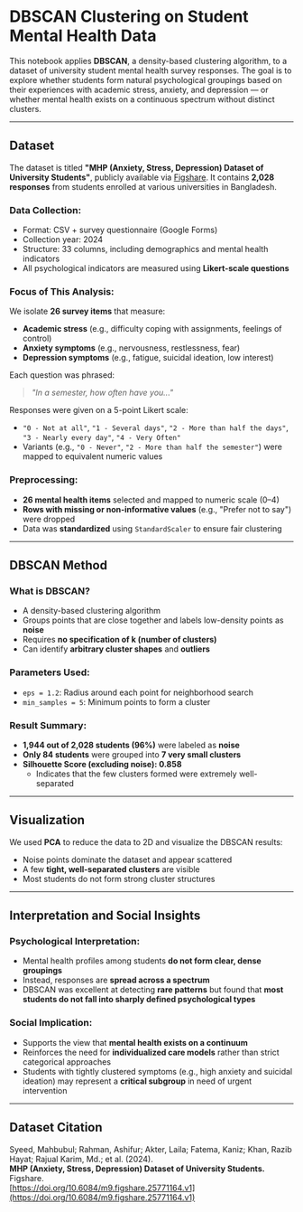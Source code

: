 # DBSCAN Clustering on Student Mental Health Data

This notebook applies **DBSCAN**, a density-based clustering algorithm, to a dataset of university student mental health survey responses. The goal is to explore whether students form natural psychological groupings based on their experiences with academic stress, anxiety, and depression — or whether mental health exists on a continuous spectrum without distinct clusters.

---

## Dataset

The dataset is titled **"MHP (Anxiety, Stress, Depression) Dataset of University Students"**, publicly available via [Figshare](https://doi.org/10.6084/m9.figshare.25771164.v1). It contains **2,028 responses** from students enrolled at various universities in Bangladesh.

###  Data Collection:
- Format: CSV + survey questionnaire (Google Forms)
- Collection year: 2024
- Structure: 33 columns, including demographics and mental health indicators
- All psychological indicators are measured using **Likert-scale questions**

###  Focus of This Analysis:
We isolate **26 survey items** that measure:
- **Academic stress** (e.g., difficulty coping with assignments, feelings of control)
- **Anxiety symptoms** (e.g., nervousness, restlessness, fear)
- **Depression symptoms** (e.g., fatigue, suicidal ideation, low interest)

Each question was phrased:
> *"In a semester, how often have you..."*

Responses were given on a 5-point Likert scale:
- `"0 - Not at all"`, `"1 - Several days"`, `"2 - More than half the days"`, `"3 - Nearly every day"`, `"4 - Very Often"`
- Variants (e.g., `"0 - Never"`, `"2 - More than half the semester"`) were mapped to equivalent numeric values

### Preprocessing:
- **26 mental health items** selected and mapped to numeric scale (0–4)
- **Rows with missing or non-informative values** (e.g., "Prefer not to say") were dropped
- Data was **standardized** using `StandardScaler` to ensure fair clustering

---

## DBSCAN Method

### What is DBSCAN?
- A density-based clustering algorithm
- Groups points that are close together and labels low-density points as **noise**
- Requires **no specification of k (number of clusters)**
- Can identify **arbitrary cluster shapes** and **outliers**

### Parameters Used:
- `eps = 1.2`: Radius around each point for neighborhood search
- `min_samples = 5`: Minimum points to form a cluster

### Result Summary:
- **1,944 out of 2,028 students (96%)** were labeled as **noise**
- **Only 84 students** were grouped into **7 very small clusters**
- **Silhouette Score (excluding noise): 0.858**
  - Indicates that the few clusters formed were extremely well-separated

---

## Visualization

We used **PCA** to reduce the data to 2D and visualize the DBSCAN results:

- Noise points dominate the dataset and appear scattered
- A few **tight, well-separated clusters** are visible
- Most students do not form strong cluster structures

---

## Interpretation and Social Insights

### Psychological Interpretation:
- Mental health profiles among students **do not form clear, dense groupings**
- Instead, responses are **spread across a spectrum**
- DBSCAN was excellent at detecting **rare patterns** but found that **most students do not fall into sharply defined psychological types**

### Social Implication:
- Supports the view that **mental health exists on a continuum**
- Reinforces the need for **individualized care models** rather than strict categorical approaches
- Students with tightly clustered symptoms (e.g., high anxiety and suicidal ideation) may represent a **critical subgroup** in need of urgent intervention

---

## Dataset Citation

Syeed, Mahbubul; Rahman, Ashifur; Akter, Laila; Fatema, Kaniz; Khan, Razib Hayat; Rajual Karim, Md.; et al. (2024).  
**MHP (Anxiety, Stress, Depression) Dataset of University Students.** Figshare.  
[https://doi.org/10.6084/m9.figshare.25771164.v1](https://doi.org/10.6084/m9.figshare.25771164.v1)
